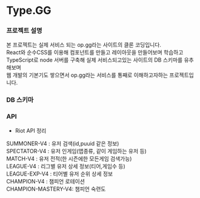 # Type.GG

### 프로젝트 설명

본 프로젝트는 실제 서비스 되는 op.gg라는 사이트의 클론 코딩입니다. </br>
React와 순수CSS를 이용해 컴포넌트를 만들고 레이아웃을 만들어보며 학습하고 </br>
TypeScript로 node 서버를 구축해 실제 서비스되고있는 사이트의 DB 스키마를 유추해보며 </br>
웹 개발의 기본기도 쌓으면서 op.gg라는 서비스를 통째로 이해하고자하는 프로젝트입니다. </br>

### DB 스키마

### API

- Riot API 정리

SUMMONER-V4 : 유저 검색(id,puuid 같은 정보) </br>
SPECTATOR-V4 : 유저 인게임(맵종류, 같이 게임하는 유저 등) </br>
MATCH-V4 : 유저 전적(한 시즌에한 모든게임 검색가능) </br>
LEAGUE-V4 : 리그별 유저 상세 정보(티어,게임수 등)</br>
LEAGUE-EXP-V4 : 티어별 유저 순위 상세 정보 </br>
CHAMPION-V4 : 챔피언 로테이션</br>
CHAMPION-MASTERY-V4: 챔피언 숙련도 </br>
